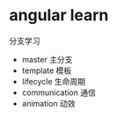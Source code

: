 # angular learn

分支学习

- master 主分支
- template 模板
- lifecycle 生命周期
- communication 通信
- animation 动效